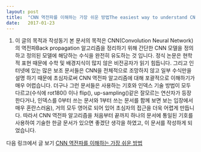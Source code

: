 ```yaml
---
layout: post
title:  "CNN 역전파를 이해하는 가장 쉬운 방법The easiest way to understand CNN backpropagation"
date:   2017-01-23 
---
```

1. 이 글의 목적과 작성동기
본 문서의 목적은 CNN(Convolution Neural Network)의 역전파Back propagation 알고리즘을 정리하기 위해 간단한 CNN 모델을 정의하고 정의된 모델에 해당하는 수식을 완전히 유도하는 것 입니다. 정식 논문은 현학적 표현 때문에 수학 및 배경지식이 많지 않은 비전공자가 읽기 힘듭니다. 그리고 인터넷에 있는 많은 보조 문서들은 CNN을 전체적으로 조망하지 않고 일부 수식만을 설명 하기 때문에 초심자로써 CNN 역전파 알고리즘에 대해 포괄적으로 이해하기가 매우 어렵습니다. 더구나 그런 문서들은 사용하는 기호와 인덱스 기술 방법이 모두 다르고(수식에 rot180() 이나 flip(), up-sampling()같은 잘모르는 연산자가 등장한다거나, 인덱스를 0부터 쓰는 문서와 1부터 쓰는 문서를 함께 보면 보는 입장에서 매우 혼란스러움), 거의 모두 영어로 되어 있어 초심자의 접근을 더욱 어렵게 만듭니다. 따라서 CNN 역전파 알고리즘을 처음부터 끝까지 하나의 문서에 통일된 기호를 사용하여 기술한 한글 문서가 있으면 좋겠단 생각을 하였고, 이 문서를 작성하게 되었습니다.

다음 링크에서 글 보기 [CNN 역전파를 이해하는 가장 쉬운 방법][cnn]

[cnn]: https://metamath1.github.io/cnn/index.html 
